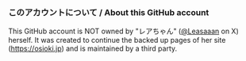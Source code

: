 ### このアカウントについて / About this GitHub account

This GitHub account is NOT owned by "レアちゃん" ([@Leasaaan](https://x.com/Leasaaan) on X) herself. 
It was created to continue the backed up pages of her site (https://osioki.jp) and is maintained by a third party.
